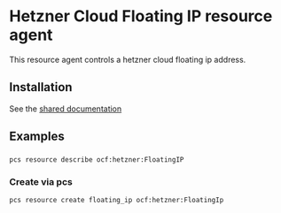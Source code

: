 # Hetzner Cloud Floating IP resource agent
This resource agent controls a hetzner cloud floating ip address.

## Installation
See the [shared documentation](../)

## Examples
### 
`pcs resource describe ocf:hetzner:FloatingIP`

### Create via pcs
`pcs resource create floating_ip ocf:hetzner:FloatingIp`
